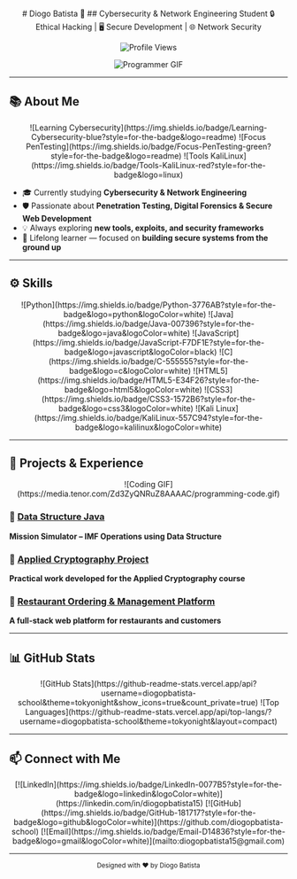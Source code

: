 <!-- ==================== HEADER ==================== -->
<div align="center">
  # Diogo Batista 🚀
  ## Cybersecurity & Network Engineering Student
  🔒 Ethical Hacking | 🖥 Secure Development | 🌐 Network Security
  
  ![Profile Views](https://komarev.com/ghpvc/?username=diogopbatista-school&style=flat-square)
  
  <!-- Animated Developer GIF -->
  ![Programmer GIF](https://media.tenor.com/NzK5p9zBkUgAAAAd/programmer.gif)
</div>

---

<!-- ==================== ABOUT ME ==================== -->
## 📚 About Me
<div align="center">
![Learning Cybersecurity](https://img.shields.io/badge/Learning-Cybersecurity-blue?style=for-the-badge&logo=readme)
![Focus PenTesting](https://img.shields.io/badge/Focus-PenTesting-green?style=for-the-badge&logo=readme)
![Tools KaliLinux](https://img.shields.io/badge/Tools-KaliLinux-red?style=for-the-badge&logo=linux)
</div>

- 🎓 Currently studying **Cybersecurity & Network Engineering**  
- 🛡 Passionate about **Penetration Testing, Digital Forensics & Secure Web Development**  
- 💡 Always exploring **new tools, exploits, and security frameworks**  
- 🌱 Lifelong learner — focused on **building secure systems from the ground up**

---

<!-- ==================== SKILLS ==================== -->
## ⚙️ Skills

<div align="center">
![Python](https://img.shields.io/badge/Python-3776AB?style=for-the-badge&logo=python&logoColor=white)
![Java](https://img.shields.io/badge/Java-007396?style=for-the-badge&logo=java&logoColor=white)
![JavaScript](https://img.shields.io/badge/JavaScript-F7DF1E?style=for-the-badge&logo=javascript&logoColor=black)
![C](https://img.shields.io/badge/C-555555?style=for-the-badge&logo=c&logoColor=white)
![HTML5](https://img.shields.io/badge/HTML5-E34F26?style=for-the-badge&logo=html5&logoColor=white)
![CSS3](https://img.shields.io/badge/CSS3-1572B6?style=for-the-badge&logo=css3&logoColor=white)
![Kali Linux](https://img.shields.io/badge/KaliLinux-557C94?style=for-the-badge&logo=kalilinux&logoColor=white)
</div>

---

<!-- ==================== PROJECTS ==================== -->
## 💼 Projects & Experience
<div align="center">
![Coding GIF](https://media.tenor.com/Zd3ZyQNRuZ8AAAAC/programming-code.gif)
</div>

### 🔹 [Data Structure Java](https://github.com/diogopbatista-school/estg-ed)  
**Mission Simulator – IMF Operations using Data Structure**  

### 🔹 [Applied Cryptography Project](https://github.com/diogopbatista-school/estg-ca)  
**Practical work developed for the Applied Cryptography course**  

### 🔹 [Restaurant Ordering & Management Platform](https://github.com/diogopbatista-school/estg-paw)  
**A full-stack web platform for restaurants and customers**

---

<!-- ==================== GITHUB STATS ==================== -->
## 📊 GitHub Stats
<div align="center">
![GitHub Stats](https://github-readme-stats.vercel.app/api?username=diogopbatista-school&theme=tokyonight&show_icons=true&count_private=true)
![Top Languages](https://github-readme-stats.vercel.app/api/top-langs/?username=diogopbatista-school&theme=tokyonight&layout=compact)
</div>

---

<!-- ==================== CONNECT ==================== -->
## 📫 Connect with Me
<div align="center">
[![LinkedIn](https://img.shields.io/badge/LinkedIn-0077B5?style=for-the-badge&logo=linkedin&logoColor=white)](https://linkedin.com/in/diogopbatista15)  
[![GitHub](https://img.shields.io/badge/GitHub-181717?style=for-the-badge&logo=github&logoColor=white)](https://github.com/diogopbatista-school)  
[![Email](https://img.shields.io/badge/Email-D14836?style=for-the-badge&logo=gmail&logoColor=white)](mailto:diogopbatista15@gmail.com)
</div>

---

<div align="center">
<sub>Designed with ❤️ by Diogo Batista</sub>
</div>
